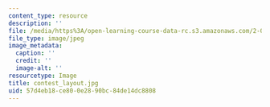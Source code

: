 ```yaml
---
content_type: resource
description: ''
file: /media/https%3A/open-learning-course-data-rc.s3.amazonaws.com/2-007-design-and-manufacturing-i-spring-2009/57d4eb18ce800e2890bc84de14dc8808_contest_layout.jpg
file_type: image/jpeg
image_metadata:
  caption: ''
  credit: ''
  image-alt: ''
resourcetype: Image
title: contest_layout.jpg
uid: 57d4eb18-ce80-0e28-90bc-84de14dc8808
---
```

